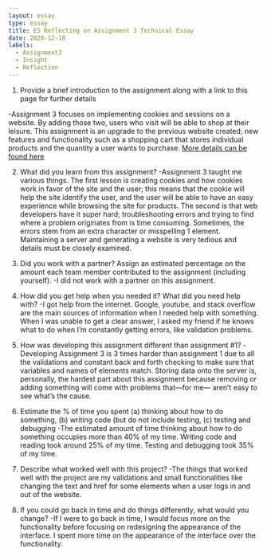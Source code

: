 ```yaml
---
layout: essay
type: essay
title: E5 Reflecting on Assignment 3 Technical Essay
date: 2020-12-18
labels:
  - Assignment3
  - Insight
  - Reflection
---
```


1. Provide a brief introduction to the assignment along with a link to this page for further details<br>

-Assignment 3 focuses on implementing cookies and sessions on a website. By adding those two, users who visit will be able to shop at their leisure. This assignment is an upgrade to the previous website created; new features and functionality such as a shopping cart that stores individual products and the quantity a user wants to purchase.
<a href=”https://dport96.github.io/ITM352/morea/180.Assignment3/experience-Assignment3.html”>More details can be found here</a> 

2. What did you learn from this assignment?
-Assignment 3 taught me various things. The first lesson is creating cookies and how cookies work in favor of the site and the user; this means that the cookie will help the site identify the user, and the user will be able to have an easy experience while browsing the site for products. The second is that web developers have it super hard; troubleshooting errors and trying to find where a problem originates from is time consuming. Sometimes, the errors stem from an extra character or misspelling 1 element. Maintaining a server and generating a website is very tedious and details must be closely examined.

3. Did you work with a partner? Assign an estimated percentage on the amount each team member contributed to the assignment (including yourself).
-I did not work with a partner on this assignment.

4. How did you get help when you needed it? What did you need help with?
-I got help from the internet. Google, youtube, and stack overflow are the main sources of information when I needed help with something. When I was unable to get a clear answer, I asked my friend if he knows what to do when I’m constantly getting errors, like validation problems.

5. How was developing this assignment different than assignment #1?
-Developing Assignment 3 is 3 times harder than assignment 1 due  to all the validations and constant back and forth checking to make sure that variables and names of elements match. Storing data onto the server is, personally, the hardest part about this assignment because removing or adding something will come with problems that—for me— aren’t easy to see what’s the cause. 

6. Estimate the % of time you spent (a) thinking about how to do something, (b) writing code (but do not include testing, (c) testing and debugging
-The estimated amount of time thinking about how to do something occupies more than 40% of my time. Writing code and reading took around 25% of my time. Testing and debugging took 35% of my time.

7. Describe what worked well with this project?
-The things that worked well with the project are my validations and small functionalities like changing the text and href for some elements when a user logs in and out of the website. 

8. If you could go back in time and do things differently, what would you change?
-If I were to go back in time, I would focus more on the functionality before focusing on redesigning the appearance of the interface. I spent more time on the appearance of the interface over the functionality.
